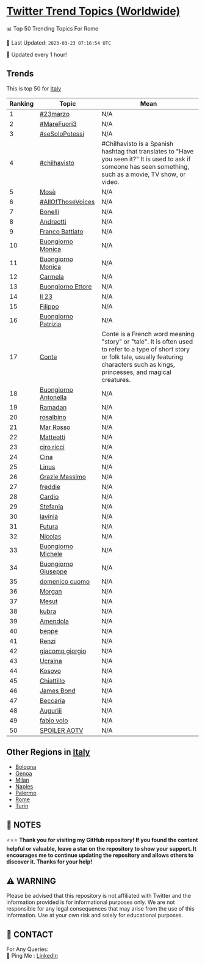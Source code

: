 [Twitter Trend Topics (Worldwide)](https://github.com/ErcinDedeoglu/Twitter-Trend-Topics)
==========


📊 Top 50 Trending Topics For Rome

📆 Last Updated: `2023-03-23 07:16:54 UTC`

🔧 Updated every 1 hour!


## Trends

This is top 50 for [Italy](</Italy>)

| Ranking | Topic | Mean |
| ------- | ------------ | ------------ |
| 1 | [#23marzo](http://twitter.com/search?q=%2323marzo) | N/A |
| 2 | [#MareFuori3](http://twitter.com/search?q=%23MareFuori3) | N/A |
| 3 | [#seSoloPotessi](http://twitter.com/search?q=%23seSoloPotessi) | N/A |
| 4 | [#chilhavisto](http://twitter.com/search?q=%23chilhavisto) | #Chilhavisto is a Spanish hashtag that translates to "Have you seen it?" It is used to ask if someone has seen something, such as a movie, TV show, or video. |
| 5 | [Mosè](http://twitter.com/search?q=Mos%c3%a8) | N/A |
| 6 | [#AllOfThoseVoices](http://twitter.com/search?q=%23AllOfThoseVoices) | N/A |
| 7 | [Bonelli](http://twitter.com/search?q=Bonelli) | N/A |
| 8 | [Andreotti](http://twitter.com/search?q=Andreotti) | N/A |
| 9 | [Franco Battiato](http://twitter.com/search?q=Franco+Battiato) | N/A |
| 10 | [Buongiorno Monica](http://twitter.com/search?q=Buongiorno+Monica) | N/A |
| 11 | [Buongiorno Monica](http://twitter.com/search?q=Buongiorno+Monica) | N/A |
| 12 | [Carmela](http://twitter.com/search?q=Carmela) | N/A |
| 13 | [Buongiorno Ettore](http://twitter.com/search?q=Buongiorno+Ettore) | N/A |
| 14 | [Il 23](http://twitter.com/search?q=Il+23) | N/A |
| 15 | [Filippo](http://twitter.com/search?q=Filippo) | N/A |
| 16 | [Buongiorno Patrizia](http://twitter.com/search?q=Buongiorno+Patrizia) | N/A |
| 17 | [Conte](http://twitter.com/search?q=Conte) | Conte is a French word meaning "story" or "tale". It is often used to refer to a type of short story or folk tale, usually featuring characters such as kings, princesses, and magical creatures. |
| 18 | [Buongiorno Antonella](http://twitter.com/search?q=Buongiorno+Antonella) | N/A |
| 19 | [Ramadan](http://twitter.com/search?q=Ramadan) | N/A |
| 20 | [rosalbino](http://twitter.com/search?q=rosalbino) | N/A |
| 21 | [Mar Rosso](http://twitter.com/search?q=Mar+Rosso) | N/A |
| 22 | [Matteotti](http://twitter.com/search?q=Matteotti) | N/A |
| 23 | [ciro ricci](http://twitter.com/search?q=ciro+ricci) | N/A |
| 24 | [Cina](http://twitter.com/search?q=Cina) | N/A |
| 25 | [Linus](http://twitter.com/search?q=Linus) | N/A |
| 26 | [Grazie Massimo](http://twitter.com/search?q=Grazie+Massimo) | N/A |
| 27 | [freddie](http://twitter.com/search?q=freddie) | N/A |
| 28 | [Cardio](http://twitter.com/search?q=Cardio) | N/A |
| 29 | [Stefania](http://twitter.com/search?q=Stefania) | N/A |
| 30 | [lavinia](http://twitter.com/search?q=lavinia) | N/A |
| 31 | [Futura](http://twitter.com/search?q=Futura) | N/A |
| 32 | [Nicolas](http://twitter.com/search?q=Nicolas) | N/A |
| 33 | [Buongiorno Michele](http://twitter.com/search?q=Buongiorno+Michele) | N/A |
| 34 | [Buongiorno Giuseppe](http://twitter.com/search?q=Buongiorno+Giuseppe) | N/A |
| 35 | [domenico cuomo](http://twitter.com/search?q=domenico+cuomo) | N/A |
| 36 | [Morgan](http://twitter.com/search?q=Morgan) | N/A |
| 37 | [Mesut](http://twitter.com/search?q=Mesut) | N/A |
| 38 | [kubra](http://twitter.com/search?q=kubra) | N/A |
| 39 | [Amendola](http://twitter.com/search?q=Amendola) | N/A |
| 40 | [beppe](http://twitter.com/search?q=beppe) | N/A |
| 41 | [Renzi](http://twitter.com/search?q=Renzi) | N/A |
| 42 | [giacomo giorgio](http://twitter.com/search?q=giacomo+giorgio) | N/A |
| 43 | [Ucraina](http://twitter.com/search?q=Ucraina) | N/A |
| 44 | [Kosovo](http://twitter.com/search?q=Kosovo) | N/A |
| 45 | [Chiattillo](http://twitter.com/search?q=Chiattillo) | N/A |
| 46 | [James Bond](http://twitter.com/search?q=James+Bond) | N/A |
| 47 | [Beccaria](http://twitter.com/search?q=Beccaria) | N/A |
| 48 | [Auguriii](http://twitter.com/search?q=Auguriii) | N/A |
| 49 | [fabio volo](http://twitter.com/search?q=fabio+volo) | N/A |
| 50 | [SPOILER AOTV](http://twitter.com/search?q=SPOILER+AOTV) | N/A |



## Other Regions in [Italy](</Italy>)

* [Bologna](</Italy/Bologna.md>)
* [Genoa](</Italy/Genoa.md>)
* [Milan](</Italy/Milan.md>)
* [Naples](</Italy/Naples.md>)
* [Palermo](</Italy/Palermo.md>)
* [Rome](</Italy/Rome.md>)
* [Turin](</Italy/Turin.md>)



## 📝 NOTES

⭐⭐⭐ **Thank you for visiting my GitHub repository! If you found the content helpful or valuable, leave a star on the repository to show your support. It encourages me to continue updating the repository and allows others to discover it. Thanks for your help!**


## ⚠️ WARNING

Please be advised that this repository is not affiliated with Twitter and the information provided is for informational purposes only. We are not responsible for any legal consequences that may arise from the use of this information. Use at your own risk and solely for educational purposes.


## 📨 CONTACT

 For Any Queries:  
            🏓 Ping Me : [LinkedIn](https://www.linkedin.com/in/ercindedeoglu/)
